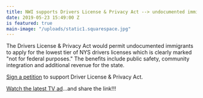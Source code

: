 ```yaml
---
title: NWI supports Drivers License & Privacy Act --> undocumented immigrants
date: 2019-05-23 15:49:00 Z
is featured: true
main-image: "/uploads/static1.squarespace.jpg"
---
```


The Drivers License & Privacy Act would permit undocumented immigrants to apply for the lowest tier of NYS drivers licenses which is clearly marked "not for federal purposes." The benefits include public safety, community integration and additional revenue for the state.

[Sign a petition](https://www.sanctuarycolumbiacounty.org/civicrm/petition/sign?sid=1) to support Driver License & Privacy Act.

[Watch the latest TV ad](https://twitter.com/thenyic/status/1127632122649432065)...and share the link!!!


